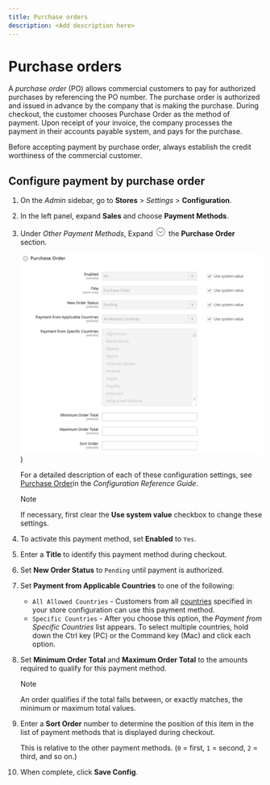 ```yaml
---
title: Purchase orders
description: <Add description here>
---
```

# Purchase orders

A _purchase order_ (PO) allows commercial customers to pay for authorized purchases by referencing the PO number. The purchase order is authorized and issued in advance by the company that is making the purchase. During checkout, the customer chooses Purchase Order as the method of payment. Upon receipt of your invoice, the company processes the payment in their accounts payable system, and pays for the purchase.

Before accepting payment by purchase order, always establish the credit worthiness of the commercial customer.

## Configure payment by purchase order

1. On the _Admin_ sidebar, go to **Stores** > _Settings_ > **Configuration**.

1. In the left panel, expand **Sales** and choose **Payment Methods**.

1. Under _Other Payment Methods_, Expand ![Expansion selector](../assets/icon-display-expand.png) the **Purchase Order** section.

   ![Purchase Order](../configuration-reference/sales/assets/payment-methods-purchase-order.png)
   )<!-- zoom -->

   For a detailed description of each of these configuration settings, see [Purchase Order](https://docs.magento.com/user-guide/configuration/sales/payment-methods.html#purchase-order)in the _Configuration Reference Guide_.

   >[!NOTE]
   >
   >If necessary, first clear the **Use system value** checkbox to change these settings.

1. To activate this payment method, set **Enabled** to `Yes`.

1. Enter a **Title** to identify this payment method during checkout.

1. Set **New Order Status** to `Pending` until payment is authorized.

1. Set **Payment from Applicable Countries** to one of the following:

   - `All Allowed Countries` - Customers from all [countries](../getting-started/store-details.md#country-options) specified in your store configuration can use this payment method.
   - `Specific Countries` - After you choose this option, the _Payment from Specific Countries_ list appears. To select multiple countries, hold down the Ctrl key (PC) or the Command key (Mac) and click each option.

1. Set **Minimum Order Total** and **Maximum Order Total** to the amounts required to qualify for this payment method.

   >[!NOTE]
   >
   >An order qualifies if the total falls between, or exactly matches, the minimum or maximum total values.

1. Enter a **Sort Order** number to determine the position of this item in the list of payment methods that is displayed during checkout.

   This is relative to the other payment methods. (`0` = first, `1` = second, `2` = third, and so on.)

1. When complete, click **Save Config**.
